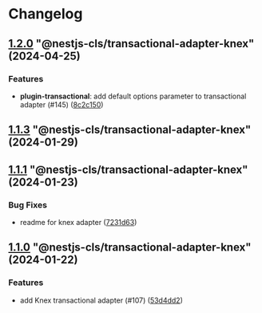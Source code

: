 # Changelog

<!-- MONODEPLOY:BELOW -->

## [1.2.0](https://github.com/Papooch/nestjs-cls/compare/@nestjs-cls/transactional-adapter-knex@1.1.9...@nestjs-cls/transactional-adapter-knex@1.2.0) "@nestjs-cls/transactional-adapter-knex" (2024-04-25)<a name="1.2.0"></a>

### Features

* **plugin-transactional**: add default options parameter to transactional adapter  (#145) ([8c2c150](https://github.com/Papooch/nestjs-cls/commits/8c2c150))




## [1.1.3](https://github.com/Papooch/nestjs-cls/compare/@nestjs-cls/transactional-adapter-knex@1.1.2...@nestjs-cls/transactional-adapter-knex@1.1.3) "@nestjs-cls/transactional-adapter-knex" (2024-01-29)<a name="1.1.3"></a>



## [1.1.1](https://github.com/Papooch/nestjs-cls/compare/@nestjs-cls/transactional-adapter-knex@1.1.0...@nestjs-cls/transactional-adapter-knex@1.1.1) "@nestjs-cls/transactional-adapter-knex" (2024-01-23)<a name="1.1.1"></a>

### Bug Fixes

* readme for knex adapter ([7231d63](https://github.com/Papooch/nestjs-cls/commits/7231d63))




## [1.1.0](https://github.com/Papooch/nestjs-cls/compare/@nestjs-cls/transactional-adapter-knex@1.0.0...@nestjs-cls/transactional-adapter-knex@1.1.0) "@nestjs-cls/transactional-adapter-knex" (2024-01-22)<a name="1.1.0"></a>

### Features

* add Knex transactional adapter (#107) ([53d4dd2](https://github.com/Papooch/nestjs-cls/commits/53d4dd2))


